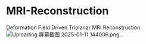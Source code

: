 # MRI-Reconstruction
Deformation Field Driven Triplanar MRI Reconstruction
![Uploading 屏幕截图 2025-01-11 144006.png…]()
